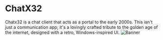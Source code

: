 # ChatX32

Chatx32 is a chat client that acts as a portal to the early 2000s. This isn't just a communication app; it's a lovingly crafted tribute to the golden age of the internet, designed with a retro, Windows-inspired UI.
![Banner](https://pbs.twimg.com/media/G0rmepVWIAAkm7e?format=jpg&name=small)
